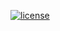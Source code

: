[![license](https://img.shields.io/github/license/lixvyang/monkey.svg)](https://img.shields.io/badge/LICENSE-MIT-brightgreen)